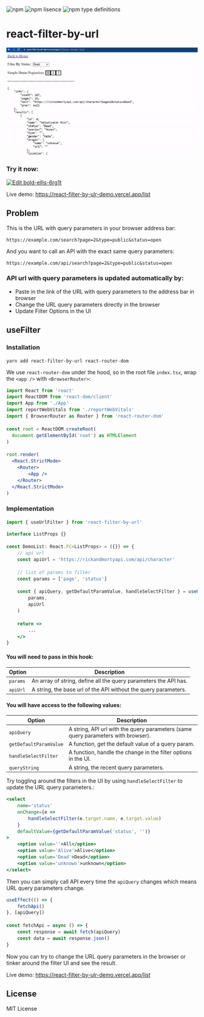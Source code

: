 ![npm](https://img.shields.io/npm/v/react-filter-by-url)
![npm lisence](https://img.shields.io/npm/l/react-filter-by-url)
![npm type definitions](https://img.shields.io/npm/types/react-moralis)


# react-filter-by-url


<img src="https://raw.githubusercontent.com/buikhacnam/buikhacnam/main/public/ezgif.com-gif-maker.gif" alt="" />

### Try it now:

[![Edit bold-ellis-6rg1t](https://codesandbox.io/static/img/play-codesandbox.svg)](https://codesandbox.io/s/q4szr7?file=/src/DemoList.tsx)

Live demo: https://react-filter-by-ulr-demo.vercel.app/list


## Problem

This is the URL with query parameters in your browser address bar:

```
https://example.com/search?page=2&type=public&status=open
```

And you want to call an API with the exact same query parameters:

```
https://example.com/api/search?page=2&type=public&status=open
```

### API url with query parameters is updated automatically by:

- Paste in the link of the URL with query parameters to the address bar in browser
- Change the URL query parameters directly in the browser
- Update Filter Options in the UI

## useFilter

### Installation

```
yarn add react-filter-by-url react-router-dom
```

We use `react-router-dom` under the hood, so in the root file `index.tsx`, wrap the `<app />` with `<BrowserRouter>`:

```jsx
import React from 'react'
import ReactDOM from 'react-dom/client'
import App from './App'
import reportWebVitals from './reportWebVitals'
import { BrowserRouter as Router } from 'react-router-dom'

const root = ReactDOM.createRoot(
  document.getElementById('root') as HTMLElement
)

root.render(
  <React.StrictMode>
    <Router>
        <App />
    </Router>
  </React.StrictMode>
)

```

### Implementation

```jsx
import { useUrlFilter } from 'react-filter-by-url'
```

```jsx
interface ListProps {}

const DemoList: React.FC<ListProps> = ({}) => {
	// api url
	const apiUrl = 'https://rickandmortyapi.com/api/character'

	// list of params to filter
	const params = ['page', 'status']

	const { apiQuery, getDefaultParamValue, handleSelectFilter } = useUrlFilter(
		params,
		apiUrl
	)

	return <>
		...
	</>
}
```

#### You will need to pass in this hook:

| Option          | Description                                                     |
| --------------- | --------------------------------------------------------------- |
| `params`       | An array of string, define all the query parameters the API has.                           | 
| `apiUrl` | A string, the base url of the API without the query parameters.           |


#### You will have access to the following values:


| Option          | Description                                                     |
| --------------- | --------------------------------------------------------------- |
| `apiQuery`       | A string, API url with the query parameters (same query parameters with browser).                            | 
| `getDefaultParamValue` | A function, get the default value of a query param.           |
| `handleSelectFilter`| A function, handle the change in the filter options in the UI.    	|
| `queryString`| A string, the recent query parameters.    	|



Try toggling around the filters in the UI by using `handleSelectFilter` to update the URL query parameters.:

```jsx
<select
	name='status'
	onChange={e =>
		handleSelectFilter(e.target.name, e.target.value)
	}
	defaultValue={getDefaultParamValue('status', '')}
>
	<option value=''>All</option>
	<option value='Alive'>Alive</option>
	<option value='Dead'>Dead</option>
	<option value='unknown'>unknown</option>
</select>
```

Then you can simply call API every time the `apiQuery` changes which means URL query parameters change.

```jsx
useEffect(() => {
	fetchApi()
}, [apiQuery])

const fetchApi = async () => {
	const response = await fetch(apiQuery)
	const data = await response.json()
}
```

Now you can try to change the URL query parameters in the browser or tinker around the filter UI and see the result.

Live demo: https://react-filter-by-ulr-demo.vercel.app/list


## License

MIT License